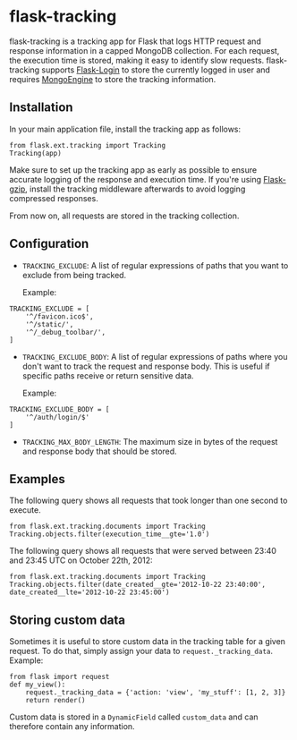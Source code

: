 flask-tracking
==============

flask-tracking is a tracking app for Flask that logs HTTP request and response information in a capped MongoDB collection. For each request, the execution time is stored, making it easy to identify slow requests. flask-tracking supports [Flask-Login](http://packages.python.org/Flask-Login/) to store the currently logged in user and requires [MongoEngine](http://mongoengine.org/) to store the tracking information.

## Installation

In your main application file, install the tracking app as follows:

```
from flask.ext.tracking import Tracking
Tracking(app)
```

Make sure to set up the tracking app as early as possible to ensure accurate logging of the response and execution time. If you're using [Flask-gzip](https://github.com/elasticsales/Flask-gzip), install the tracking middleware afterwards to avoid logging compressed responses. 

From now on, all requests are stored in the tracking collection.

## Configuration

- `TRACKING_EXCLUDE`: A list of regular expressions of paths that you want to exclude from being tracked.

    Example:
```
TRACKING_EXCLUDE = [
    '^/favicon.ico$',
    '^/static/',
    '^/_debug_toolbar/',
]
```

- `TRACKING_EXCLUDE_BODY`: A list of regular expressions of paths where you don't want to track the request and response body. This is useful if specific paths receive or return sensitive data.

    Example:
```
TRACKING_EXCLUDE_BODY = [
    '^/auth/login/$'
]
```

- `TRACKING_MAX_BODY_LENGTH`: The maximum size in bytes of the request and response body that should be stored.

## Examples

The following query shows all requests that took longer than one second to execute.

```
from flask.ext.tracking.documents import Tracking
Tracking.objects.filter(execution_time__gte='1.0')
```

The following query shows all requests that were served between 23:40 and 23:45 UTC on October 22th, 2012:

```
from flask.ext.tracking.documents import Tracking
Tracking.objects.filter(date_created__gte='2012-10-22 23:40:00', date_created__lte='2012-10-22 23:45:00') 
```

## Storing custom data

Sometimes it is useful to store custom data in the tracking table for a given request. To do that, simply assign your data to `request._tracking_data`. Example:

```
from flask import request
def my_view():
    request._tracking_data = {'action: 'view', 'my_stuff': [1, 2, 3]}
    return render()
```

Custom data is stored in a `DynamicField` called `custom_data` and can therefore contain any information.

